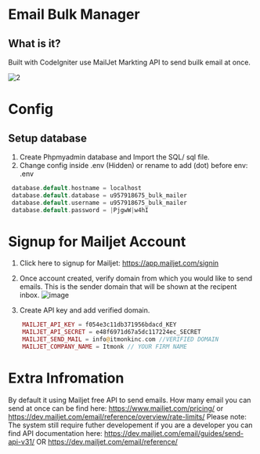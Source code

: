 # Email Bulk Manager 

## What is it?

Built with CodeIgniter use MailJet Markting API to send builk email at once.

![2](https://github.com/web-dev-nav/Bulk-Email-Manager/assets/110724391/1df59bff-155a-4576-8709-afff22c40d80)

# Config

## Setup database

1. Create Phpmyadmin database and Import the SQL/ sql file.
2. Change config inside .env (Hidden) or rename to add (dot) before env: .env

```php
 database.default.hostname = localhost
 database.default.database = u957918675_bulk_mailer
 database.default.username = u957918675_bulk_mailer
 database.default.password = |PjgwW|w4hI
```

# Signup for Mailjet Account
 1. Click here to signup for Mailjet: https://app.mailjet.com/signin
 2. Once account created, verify domain from which you would like to send emails. This is the sender domain that will be shown at the recipent inbox.
    ![image](https://github.com/web-dev-nav/Bulk-Email-Manager/assets/110724391/78fdf381-058e-4ac5-b86d-e0727f3ff3e0)

 4. Create API key and add verified domain.
    
```php
    MAILJET_API_KEY = f054e3c11db371956bdacd_KEY
    MAILJET_API_SECRET = e48f6971d67a5dc117224ec_SECRET
    MAILJET_SEND_MAIL = info@itmonkinc.com //VERIFIED DOMAIN
    MAILJET_COMPANY_NAME = Itmonk // YOUR FIRM NAME
```    

 # Extra Infromation

By default it using Mailjet free API to send emails. How many email you can send at once can be find here: https://www.mailjet.com/pricing/ or https://dev.mailjet.com/email/reference/overview/rate-limits/
Please note: The system still require futher developement if you are a developer you can find API documentation here: https://dev.mailjet.com/email/guides/send-api-v31/ OR https://dev.mailjet.com/email/reference/
